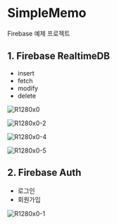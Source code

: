 # SimpleMemo
Firebase 예제 프로젝트 

## 1. Firebase RealtimeDB

- insert 
- fetch 
- modify
- delete 



![R1280x0](https://user-images.githubusercontent.com/9502063/60386079-ca9f8000-9acb-11e9-93cd-826cc8d52863.png)


![R1280x0-2](https://user-images.githubusercontent.com/9502063/60385950-6def9580-9aca-11e9-9cc0-bdd80e1ba465.png)


![R1280x0-4](https://user-images.githubusercontent.com/9502063/60385992-e48c9300-9aca-11e9-924f-086e7176630d.png)


![R1280x0-5](https://user-images.githubusercontent.com/9502063/60386011-1bfb3f80-9acb-11e9-874e-1cd8327a0aef.png)



## 2. Firebase Auth 

- 로그인
- 회원가입 
  
  

![R1280x0-1](https://user-images.githubusercontent.com/9502063/60386137-4dc0d600-9acc-11e9-8a3a-6a9b4c70e5f7.png)
